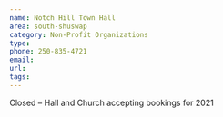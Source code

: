 ```yaml
---
name: Notch Hill Town Hall
area: south-shuswap
category: Non-Profit Organizations
type: 
phone: 250-835-4721
email: 
url: 
tags:
---
```


Closed – Hall and Church accepting bookings for 2021
